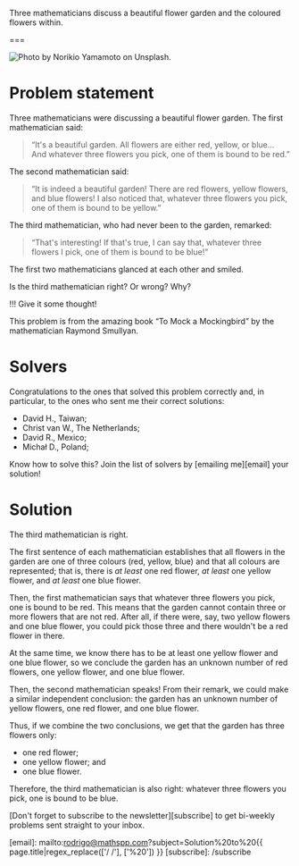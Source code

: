 Three mathematicians discuss a beautiful flower garden and the coloured flowers within.

===


![](thumbnail.png "Photo by Norikio Yamamoto on Unsplash.")


# Problem statement

Three mathematicians were discussing a beautiful flower garden.
The first mathematician said:

 > “It's a beautiful garden.
 > All flowers are either red, yellow, or blue...
 > And whatever three flowers you pick, one of them is bound to be red.”

The second mathematician said:

 > “It is indeed a beautiful garden!
 > There are red flowers, yellow flowers, and blue flowers!
 > I also noticed that, whatever three flowers you pick, one of them is bound to be yellow.”

The third mathematician, who had never been to the garden, remarked:

 > “That's interesting!
 > If that's true, I can say that, whatever three flowers I pick, one of them is bound to be blue!”

The first two mathematicians glanced at each other and smiled.

Is the third mathematician right? Or wrong? Why?

!!! Give it some thought!

This problem is from the amazing book “To Mock a Mockingbird” by the mathematician Raymond Smullyan.


# Solvers

Congratulations to the ones that solved this problem correctly and, in particular, to the ones
who sent me their correct solutions:

 - David H., Taiwan;
 - Christ van W., The Netherlands;
 - David R., Mexico;
 - Michał D., Poland;

Know how to solve this?
Join the list of solvers by [emailing me][email] your solution!


# Solution

The third mathematician is right.

The first sentence of each mathematician establishes that all flowers in the garden are one of three colours (red, yellow, blue) and that all colours are represented; that is, there is _at least_ one red flower, _at least_ one yellow flower, and _at least_ one blue flower.

Then, the first mathematician says that whatever three flowers you pick, one is bound to be red.
This means that the garden cannot contain three or more flowers that are not red.
After all, if there were, say, two yellow flowers and one blue flower,
you could pick those three and there wouldn't be a red flower in there.

At the same time, we know there has to be at least one yellow flower and one blue flower,
so we conclude the garden has an unknown number of red flowers, one yellow flower, and one blue flower.

Then, the second mathematician speaks!
From their remark, we could make a similar independent conclusion:
the garden has an unknown number of yellow flowers, one red flower, and one blue flower.

Thus, if we combine the two conclusions,
we get that the garden has three flowers only:

 - one red flower;
 - one yellow flower; and
 - one blue flower.

Therefore, the third mathematician is also right:
whatever three flowers you pick, one is bound to be blue.


[Don't forget to subscribe to the newsletter][subscribe] to get bi-weekly
problems sent straight to your inbox.

[email]: mailto:rodrigo@mathspp.com?subject=Solution%20to%20{{ page.title|regex_replace(['/ /'], ['%20']) }}
[subscribe]: /subscribe
